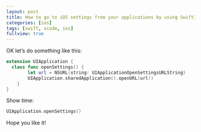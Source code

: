 ```yaml
---
layout: post
title: How to go to iOS settings from your applications by using Swift3?
categories: [ios]
tags: [swift, xcode, ios]
fullview: true
---
```



OK let’s do something like this:

```swift
extension UIApplication {
  class func openSettings() {
        let url = NSURL(string: UIApplicationOpenSettingsURLString)
        UIApplication.sharedApplication().openURL(url!)
    }
}
```

Show time:

```swift
UIApplication.openSettings()
```

Hope you like it!

